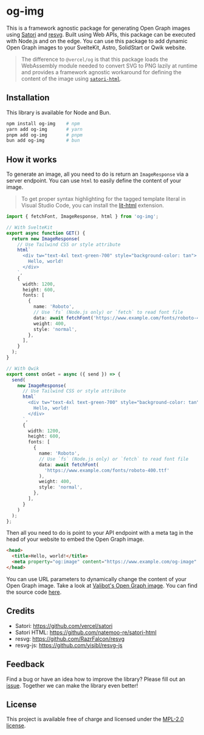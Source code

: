 # og-img

This is a framework agnostic package for generating Open Graph images using [Satori](https://github.com/vercel/satori) and [resvg](https://github.com/RazrFalcon/resvg). Built using Web APIs, this package can be executed with Node.js and on the edge. You can use this package to add dynamic Open Graph images to your SvelteKit, Astro, SolidStart or Qwik website.

> The difference to `@vercel/og` is that this package loads the WebAssembly module needed to convert SVG to PNG lazily at runtime and provides a framework agnostic workaround for defining the content of the image using [`satori-html`](https://github.com/natemoo-re/satori-html).

## Installation

This library is available for Node and Bun.

```bash
npm install og-img    # npm
yarn add og-img       # yarn
pnpm add og-img       # pnpm
bun add og-img        # bun
```

## How it works

To generate an image, all you need to do is return an `ImageResponse` via a server endpoint. You can use `html` to easily define the content of your image.

> To get proper syntax highlighting for the tagged template literal in Visual Studio Code, you can install the [lit-html](https://marketplace.visualstudio.com/items?itemName=bierner.lit-html) extension.

```ts
import { fetchFont, ImageResponse, html } from 'og-img';

// With SvelteKit
export async function GET() {
  return new ImageResponse(
    // Use Tailwind CSS or style attribute
    html`
      <div tw="text-4xl text-green-700" style="background-color: tan">
        Hello, world!
      </div>
    `,
    {
      width: 1200,
      height: 600,
      fonts: [
        {
          name: 'Roboto',
          // Use `fs` (Node.js only) or `fetch` to read font file
          data: await fetchFont('https://www.example.com/fonts/roboto-400.ttf'),
          weight: 400,
          style: 'normal',
        },
      ],
    }
  );
}

// With Qwik
export const onGet = async ({ send }) => {
  send(
    new ImageResponse(
      // Use Tailwind CSS or style attribute
      html`
        <div tw="text-4xl text-green-700" style="background-color: tan">
          Hello, world!
        </div>
      `,
      {
        width: 1200,
        height: 600,
        fonts: [
          {
            name: 'Roboto',
            // Use `fs` (Node.js only) or `fetch` to read font file
            data: await fetchFont(
              'https://www.example.com/fonts/roboto-400.ttf'
            ),
            weight: 400,
            style: 'normal',
          },
        ],
      }
    )
  );
};
```

Then all you need to do is point to your API endpoint with a meta tag in the head of your website to embed the Open Graph image.

```html
<head>
  <title>Hello, world!</title>
  <meta property="og:image" content="https://www.example.com/og-image" />
</head>
```

You can use URL parameters to dynamically change the content of your Open Graph image. Take a look at [Valibot's Open Graph image](https://valibot.dev/og-image/?title=Example%20Title&description=The%20content%20of%20this%20image%20was%20generated%20dynamically). You can find the source code [here](https://github.com/fabian-hiller/valibot/blob/main/website/src/routes/og-image/index.ts).

## Credits

- Satori: https://github.com/vercel/satori
- Satori HTML: https://github.com/natemoo-re/satori-html
- resvg: https://github.com/RazrFalcon/resvg
- resvg-js: https://github.com/yisibl/resvg-js

## Feedback

Find a bug or have an idea how to improve the library? Please fill out an [issue](https://github.com/fabian-hiller/og-img/issues/new). Together we can make the library even better!

## License

This project is available free of charge and licensed under the [MPL-2.0 license](https://github.com/fabian-hiller/og-img/blob/main/LICENSE).
